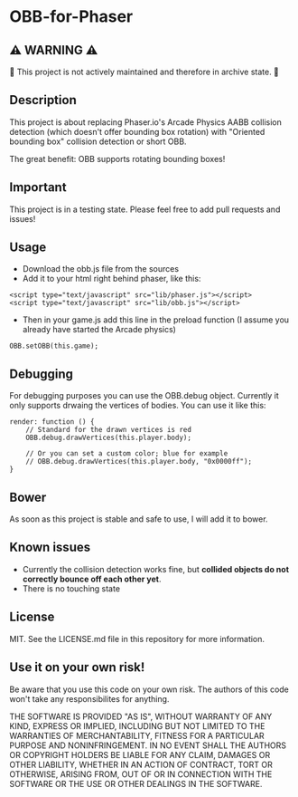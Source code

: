 # OBB-for-Phaser

## ⚠️ WARNING ⚠️
🚧 This project is not actively maintained and therefore in archive state. 🚧

## Description
This project is about replacing Phaser.io's Arcade Physics AABB collision detection (which doesn't offer bounding box rotation) with "Oriented bounding box" collision detection or short OBB.

The great benefit: OBB supports rotating bounding boxes!

## Important
This project is in a testing state. Please feel free to add pull requests and issues!

## Usage
- Download the obb.js file from the sources
- Add it to your html right behind phaser, like this:
```
<script type="text/javascript" src="lib/phaser.js"></script>
<script type="text/javascript" src="lib/obb.js"></script>
```
- Then in your game.js add this line in the preload function (I assume you already have started the Arcade physics)
```
OBB.setOBB(this.game);
```

## Debugging
For debugging purposes you can use the OBB.debug object. Currently it only supports drwaing the vertices of bodies.
You can use it like this:
```
render: function () {
    // Standard for the drawn vertices is red
    OBB.debug.drawVertices(this.player.body);

    // Or you can set a custom color; blue for example
    // OBB.debug.drawVertices(this.player.body, "0x0000ff");
}
```

## Bower
As soon as this project is stable and safe to use, I will add it to bower.

## Known issues
- Currently the collision detection works fine, but **collided objects do not correctly bounce off each other yet**.
- There is no touching state

## License
MIT. See the LICENSE.md file in this repository for more information.

## Use it on your own risk!
Be aware that you use this code on your own risk. The authors of this code won't take any responsibilites for anything.

THE SOFTWARE IS PROVIDED "AS IS", WITHOUT WARRANTY OF ANY KIND, EXPRESS OR
IMPLIED, INCLUDING BUT NOT LIMITED TO THE WARRANTIES OF MERCHANTABILITY,
FITNESS FOR A PARTICULAR PURPOSE AND NONINFRINGEMENT. IN NO EVENT SHALL THE
AUTHORS OR COPYRIGHT HOLDERS BE LIABLE FOR ANY CLAIM, DAMAGES OR OTHER
LIABILITY, WHETHER IN AN ACTION OF CONTRACT, TORT OR OTHERWISE, ARISING FROM,
OUT OF OR IN CONNECTION WITH THE SOFTWARE OR THE USE OR OTHER DEALINGS IN THE
SOFTWARE.
